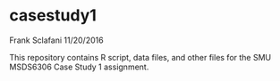 # casestudy1
Frank Sclafani
11/20/2016

This repository contains R script, data files, and other files for the SMU MSDS6306 Case Study 1 assignment.
